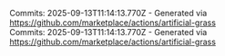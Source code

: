 Commits: 2025-09-13T11:14:13.770Z - Generated via https://github.com/marketplace/actions/artificial-grass
<br>
Commits: 2025-09-13T11:14:13.770Z - Generated via https://github.com/marketplace/actions/artificial-grass
<br>
